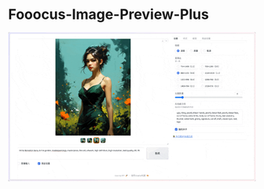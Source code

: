 # Fooocus-Image-Preview-Plus
![gif](https://github.com/Candy3333/Fooocus-Image-Preview-Plus/blob/main/assets/Preview.gif)
